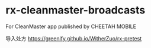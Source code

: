 # rx-cleanmaster-broadcasts
For CleanMaster app published by CHEETAH MOBILE 

导入处方 https://greenify.github.io/WitherZuo/rx-pretest

